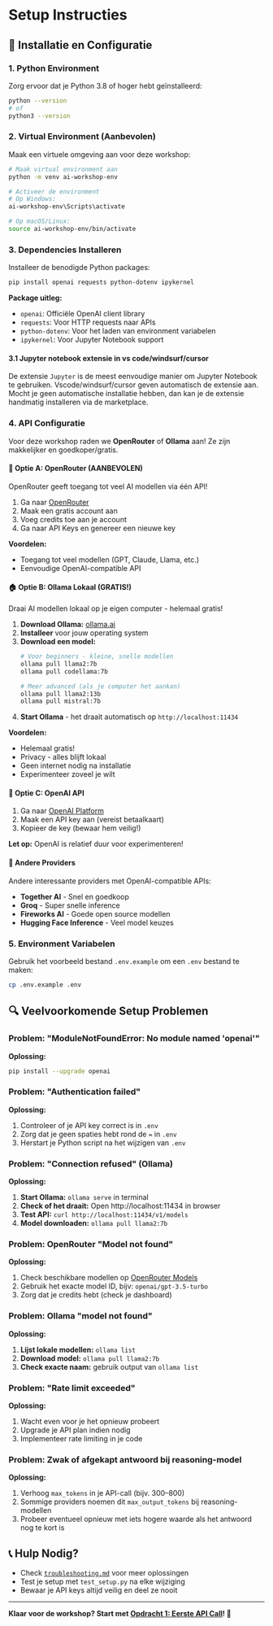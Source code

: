 # Setup Instructies

## 🔧 Installatie en Configuratie

### 1. Python Environment

Zorg ervoor dat je Python 3.8 of hoger hebt geïnstalleerd:

```bash
python --version
# of
python3 --version
```

### 2. Virtual Environment (Aanbevolen)

Maak een virtuele omgeving aan voor deze workshop:

```bash
# Maak virtual environment aan
python -m venv ai-workshop-env

# Activeer de environment
# Op Windows:
ai-workshop-env\Scripts\activate

# Op macOS/Linux:
source ai-workshop-env/bin/activate
```

### 3. Dependencies Installeren

Installeer de benodigde Python packages:

```bash
pip install openai requests python-dotenv ipykernel
```

**Package uitleg:**
- `openai`: Officiële OpenAI client library
- `requests`: Voor HTTP requests naar APIs
- `python-dotenv`: Voor het laden van environment variabelen
- `ipykernel`: Voor Jupyter Notebook support

#### 3.1 Jupyter notebook extensie in vs code/windsurf/cursor
De extensie `Jupyter` is de meest eenvoudige manier om Jupyter Notebook te gebruiken. Vscode/windsurf/cursor geven automatisch de extensie aan.
Mocht je geen automatische installatie hebben, dan kan je de extensie handmatig installeren via de marketplace.

### 4. API Configuratie

Voor deze workshop raden we **OpenRouter** of **Ollama** aan! Ze zijn makkelijker en goedkoper/gratis.

#### 🌟 Optie A: OpenRouter (AANBEVOLEN)

OpenRouter geeft toegang tot veel AI modellen via één API!

1. Ga naar [OpenRouter](https://openrouter.ai/)
2. Maak een gratis account aan
3. Voeg credits toe aan je account
4. Ga naar API Keys en genereer een nieuwe key

**Voordelen:**
- Toegang tot veel modellen (GPT, Claude, Llama, etc.)
- Eenvoudige OpenAI-compatible API

#### 🏠 Optie B: Ollama Lokaal (GRATIS!)

Draai AI modellen lokaal op je eigen computer - helemaal gratis!

1. **Download Ollama:** [ollama.ai](https://ollama.ai)
2. **Installeer** voor jouw operating system
3. **Download een model:**
   ```bash
   # Voor beginners - kleine, snelle modellen
   ollama pull llama2:7b
   ollama pull codellama:7b
   
   # Meer advanced (als je computer het aankan)
   ollama pull llama2:13b
   ollama pull mistral:7b
   ```
4. **Start Ollama** - het draait automatisch op `http://localhost:11434`

**Voordelen:**
- Helemaal gratis!
- Privacy - alles blijft lokaal
- Geen internet nodig na installatie
- Experimenteer zoveel je wilt

#### 🔄 Optie C: OpenAI API

1. Ga naar [OpenAI Platform](https://platform.openai.com/api-keys)
2. Maak een API key aan (vereist betaalkaart)
3. Kopieer de key (bewaar hem veilig!)

**Let op:** OpenAI is relatief duur voor experimenteren!

#### 🎯 Andere Providers

Andere interessante providers met OpenAI-compatible APIs:
- **Together AI** - Snel en goedkoop
- **Groq** - Super snelle inference
- **Fireworks AI** - Goede open source modellen
- **Hugging Face Inference** - Veel model keuzes

### 5. Environment Variabelen

Gebruik het voorbeeld bestand `.env.example` om een `.env` bestand te maken:

```bash
cp .env.example .env
```

## 🔍 Veelvoorkomende Setup Problemen

### Problem: "ModuleNotFoundError: No module named 'openai'"

**Oplossing:**
```bash
pip install --upgrade openai
```

### Problem: "Authentication failed"

**Oplossing:**
1. Controleer of je API key correct is in `.env`
2. Zorg dat je geen spaties hebt rond de `=` in `.env`
3. Herstart je Python script na het wijzigen van `.env`

### Problem: "Connection refused" (Ollama)

**Oplossing:**
1. **Start Ollama:** `ollama serve` in terminal
2. **Check of het draait:** Open http://localhost:11434 in browser
3. **Test API:** `curl http://localhost:11434/v1/models`
4. **Model downloaden:** `ollama pull llama2:7b`

### Problem: OpenRouter "Model not found"

**Oplossing:**
1. Check beschikbare modellen op [OpenRouter Models](https://openrouter.ai/models)
2. Gebruik het exacte model ID, bijv: `openai/gpt-3.5-turbo`
3. Zorg dat je credits hebt (check je dashboard)

### Problem: Ollama "model not found"

**Oplossing:**
1. **Lijst lokale modellen:** `ollama list`
2. **Download model:** `ollama pull llama2:7b`
3. **Check exacte naam:** gebruik output van `ollama list`

### Problem: "Rate limit exceeded"

**Oplossing:**
1. Wacht even voor je het opnieuw probeert
2. Upgrade je API plan indien nodig
3. Implementeer rate limiting in je code

### Problem: Zwak of afgekapt antwoord bij reasoning-model

**Oplossing:**
1. Verhoog `max_tokens` in je API-call (bijv. 300–800)
2. Sommige providers noemen dit `max_output_tokens` bij reasoning-modellen
3. Probeer eventueel opnieuw met iets hogere waarde als het antwoord nog te kort is

## 📞 Hulp Nodig?

- Check [`troubleshooting.md`](troubleshooting.md) voor meer oplossingen
- Test je setup met `test_setup.py` na elke wijziging
- Bewaar je API keys altijd veilig en deel ze nooit

---

**Klaar voor de workshop? Start met [Opdracht 1: Eerste API Call](01-eerste-api-call.ipynb)! 🚀**
